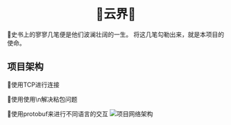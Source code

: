 # <center> :maple_leaf:云界:maple_leaf: </center>
:evergreen_tree:史书上的寥寥几笔便是他们波澜壮阔的一生。
将这几笔勾勒出来，就是本项目的使命。

## 项目架构
:tomato:使用TCP进行连接

:tomato:使用使用\n解决粘包问题

:tomato:使用protobuf来进行不同语言的交互
![项目网络架构](/img/web.png)
